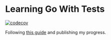 # Learning Go With Tests

[![codecov](https://codecov.io/gh/tristin-terry/learning-go/graph/badge.svg?token=GNMB7TV1SV)](https://codecov.io/gh/tristin-terry/learning-go)

Following [this guide](https://quii.gitbook.io/learn-go-with-tests/) and publishing my progress.
